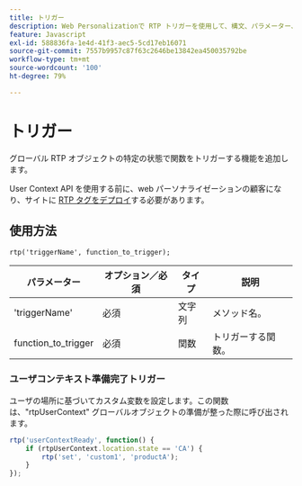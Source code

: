 ```yaml
---
title: トリガー
description: Web Personalizationで RTP トリガーを使用して、構文、パラメーター、場所の例を含む userContextReady などの関数を rtp ステートで実行します。
feature: Javascript
exl-id: 588836fa-1e4d-41f3-aec5-5cd17eb16071
source-git-commit: 7557b9957c87f63c2646be13842ea450035792be
workflow-type: tm+mt
source-wordcount: '100'
ht-degree: 79%

---
```


# トリガー

グローバル RTP オブジェクトの特定の状態で関数をトリガーする機能を追加します。

User Context API を使用する前に、web パーソナライゼーションの顧客になり、サイトに [RTP タグをデプロイ](https://experienceleague.adobe.com/ja/docs/marketo/using/product-docs/web-personalization/rtp-tag-implementation/deploy-the-rtp-javascript)する必要があります。

## 使用方法

`rtp('triggerName', function_to_trigger);`

| パラメーター | オプション／必須 | タイプ | 説明 |
|---------------------|-------------------|----------|----------------------|
| &#39;triggerName&#39; | 必須 | 文字列 | メソッド名。 |
| function_to_trigger | 必須 | 関数 | トリガーする関数。 |

### ユーザコンテキスト準備完了トリガー

ユーザの場所に基づいてカスタム変数を設定します。この関数は、&quot;rtpUserContext&quot; グローバルオブジェクトの準備が整った際に呼び出されます。

```javascript
rtp('userContextReady', function() {
    if (rtpUserContext.location.state == 'CA') {
        rtp('set', 'custom1', 'productA');
    }
});
```
